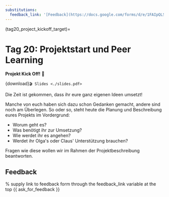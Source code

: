 ```yaml
---
substitutions:
  feedback_link: '[Feedback](https://docs.google.com/forms/d/e/1FAIpQLSdoGAZXZ-yFCyKIfl4GOzTW0Z_r2sgSNF8ywspQp07QCfa1EA/viewform?usp=sf_link)'
---
```

(tag20_project_kickoff_target)=
# Tag 20: Projektstart und Peer Learning

**Projekt Kick Off!** 🚀

{download}`🎬 Slides <./slides.pdf>`

Die Zeit ist gekommen, dass ihr eure ganz eigenen Ideen umsetzt!

Manche von euch haben sich dazu schon Gedanken gemacht, andere sind noch
am Überlegen. So oder so, steht heute die Planung und Beschreibung
eures Projekts im Vordergrund:
* Worum geht es?
* Was benötigt ihr zur Umsetzung?
* Wie werdet ihr es angehen?
* Werdet ihr Olga's oder Claus' Unterstützung brauchen?

Fragen wie diese wollen wir im Rahmen der Projektbeschreibung beantworten.


## Feedback

% supply link to feedback form through the feedback_link variable at the top
{{ ask_for_feedback }}
